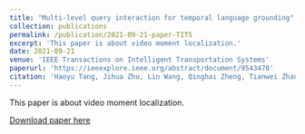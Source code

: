 ```yaml
---
title: "Multi-level query interaction for temporal language grounding"
collection: publications
permalink: /publication/2021-09-21-paper-TITS
excerpt: 'This paper is about video moment localization.'
date: 2021-09-21
venue: 'IEEE Transactions on Intelligent Transportation Systems'
paperurl: 'https://ieeexplore.ieee.org/abstract/document/9543470'
citation: 'Haoyu Tang, Jihua Zhu, Lin Wang, Qinghai Zheng, Tianwei Zhang. (2021). "Multi-level query interaction for temporal language grounding." <i>IEEE Transactions on Intelligent Transportation Systems(TITS)</i>. [CCF B]'
---
```

This paper is about video moment localization.

[Download paper here](https://ieeexplore.ieee.org/abstract/document/9543470)

